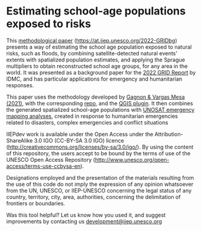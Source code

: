 # Estimating school-age populations exposed to risks

This [methodological paper](https://www.internal-displacement.org/sites/default/files/UNESCO-IIEP-Background-paper-GRID-2022-GAGNON-&-VARGAS-MESA.pdf) (https://at.iiep.unesco.org/2022-GRIDbg) presents a way of estimating the school age population exposed to natural risks, such as floods, by combining satellite-detected natural events' extents with spatialized population estimates, and applying the Sprague multipliers to obtain reconstructed school age groups, for any area in the world. It was presented as a background paper for the [2022 GRID Report](https://www.internal-displacement.org/global-report/grid2022/) by IDMC, and has particular applications for emergency and humanitarian responses. 

This paper uses the methodology developed by [Gagnon & Vargas Mesa (2021)](https://at.iiep.unesco.org/SSAP), with the corresponding [repo](https://github.com/iiepdev/Spatialized-school-age-populations), and the [QGIS plugin](https://github.com/iiepdev/SSAP-QGIS-plugin). It then combines the generated spatialized school-age populations with [UNOSAT emergency mapping analyses](https://unosat.org/products), created in response to humanitarian emergencies related to disasters, complex emergencies and conflict situations

IIEPdev work is available under the Open Access under the Attribution-ShareAlike 3.0 IGO (CC-BY-SA 3.0 IGO) licence (http://creativecommons.org/licenses/by-sa/3.0/igo/). By using the content of this repository, the users accept to be bound by the terms of use of the UNESCO Open Access Repository (http://www.unesco.org/open-access/terms-use-ccbysa-en).

Designations employed and the presentation of the materials resulting from the use of this code do not imply the expression of any opinion whatsoever from the UN, UNESCO, or IIEP-UNESCO concerning the legal status of any country, territory, city, area, authorities, concerning the delimitation of frontiers or boundaries.

Was this tool helpful? Let us know how you used it, and suggest improvements by contacting us development@iiep.unesco.org
